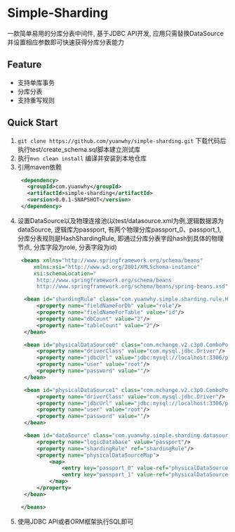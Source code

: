 # Simple-Sharding
一款简单易用的分库分表中间件, 基于JDBC API开发, 应用只需替换DataSource并设置相应参数即可快速获得分库分表能力

## Feature
 * 支持单库事务
 * 分库分表
 * 支持重写规则

## Quick Start

1. `git clone https://github.com/yuanwhy/simple-sharding.git`
   下载代码后执行test/create_schema.sql脚本建立测试库
2. 执行`mvn clean install` 编译并安装到本地仓库
3. 引用maven依赖
   ```xml
    <dependency>
      <groupId>com.yuanwhy</groupId>
      <artifactId>simple-sharding</artifactId>
      <version>0.0.1-SNAPSHOT</version>
    </dependency>
   ```
4. 设置DataSource以及物理连接池(以test/datasource.xml为例,逻辑数据源为dataSource, 逻辑库为passport, 有两个物理分库passport_0、passport_1, 分库分表规则是HashShardingRule, 即通过分库分表字段hash到具体的物理节点, 分库字段为role, 分表字段为id)
   ```xml
    <beans xmlns="http://www.springframework.org/schema/beans"
        xmlns:xsi="http://www.w3.org/2001/XMLSchema-instance"
        xsi:schemaLocation="
         http://www.springframework.org/schema/beans
         http://www.springframework.org/schema/beans/spring-beans.xsd">

     <bean id="shardingRule" class="com.yuanwhy.simple.sharding.rule.HashShardingRule">
         <property name="fieldNameForDb" value="role"/>
         <property name="fieldNameForTable" value="id"/>
         <property name="dbCount" value="2"/>
         <property name="tableCount" value="2"/>
     </bean>

     <bean id="physicalDataSource0" class="com.mchange.v2.c3p0.ComboPooledDataSource">
         <property name="driverClass" value="com.mysql.jdbc.Driver"/>
         <property name="jdbcUrl" value="jdbc:mysql://localhost:3306/passport_0"/>
         <property name="user" value="root"/>
         <property name="password" value=""/>
     </bean>

     <bean id="physicalDataSource1" class="com.mchange.v2.c3p0.ComboPooledDataSource">
         <property name="driverClass" value="com.mysql.jdbc.Driver"/>
         <property name="jdbcUrl" value="jdbc:mysql://localhost:3306/passport_1"/>
         <property name="user" value="root"/>
         <property name="password" value=""/>
     </bean>

     <bean id="dataSource" class="com.yuanwhy.simple.sharding.datasource.LogicDataSource">
         <property name="logicDatabase" value="passport"/>
         <property name="shardingRule" ref="shardingRule"/>
         <property name="physicalDataSourceMap">
             <map>
                 <entry key="passport_0" value-ref="physicalDataSource0"/>
                 <entry key="passport_1" value-ref="physicalDataSource1"/>
             </map>
         </property>
     </bean>

    </beans>

   ```
5. 使用JDBC API或者ORM框架执行SQL即可




